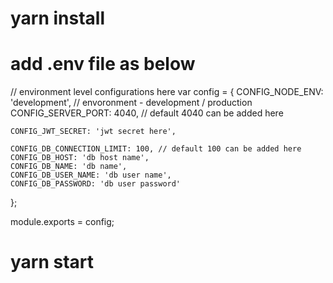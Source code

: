 # yarn install

# add .env file as below
// environment level configurations here
var config = {
    CONFIG_NODE_ENV: 'development', // envoronment - development / production
    CONFIG_SERVER_PORT: 4040, // default 4040 can be added here

    CONFIG_JWT_SECRET: 'jwt secret here',

    CONFIG_DB_CONNECTION_LIMIT: 100, // default 100 can be added here
    CONFIG_DB_HOST: 'db host name',
    CONFIG_DB_NAME: 'db name',
    CONFIG_DB_USER_NAME: 'db user name',
    CONFIG_DB_PASSWORD: 'db user password'
};

module.exports = config;

# yarn start

